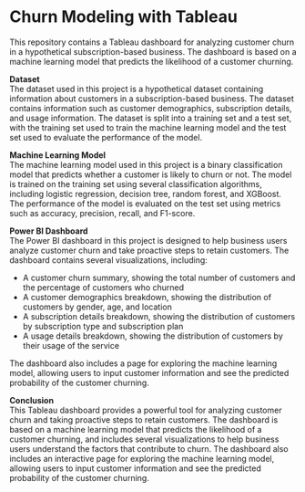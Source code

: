 # Churn Modeling with Tableau
This repository contains a Tableau dashboard for analyzing customer churn in a hypothetical subscription-based business. The dashboard is based on a machine learning model that predicts the likelihood of a customer churning.

**Dataset**   <br>
The dataset used in this project is a hypothetical dataset containing information about customers in a subscription-based business. The dataset contains information such as customer demographics, subscription details, and usage information. The dataset is split into a training set and a test set, with the training set used to train the machine learning model and the test set used to evaluate the performance of the model.

**Machine Learning Model**   <br>
The machine learning model used in this project is a binary classification model that predicts whether a customer is likely to churn or not. The model is trained on the training set using several classification algorithms, including logistic regression, decision tree, random forest, and XGBoost. The performance of the model is evaluated on the test set using metrics such as accuracy, precision, recall, and F1-score.

**Power BI Dashboard**   <br>
The Power BI dashboard in this project is designed to help business users analyze customer churn and take proactive steps to retain customers. The dashboard contains several visualizations, including:

- A customer churn summary, showing the total number of customers and the percentage of customers who churned
- A customer demographics breakdown, showing the distribution of customers by gender, age, and location
- A subscription details breakdown, showing the distribution of customers by subscription type and subscription plan
- A usage details breakdown, showing the distribution of customers by their usage of the service

The dashboard also includes a page for exploring the machine learning model, allowing users to input customer information and see the predicted probability of the customer churning.

**Conclusion**   <br>
This Tableau dashboard provides a powerful tool for analyzing customer churn and taking proactive steps to retain customers. The dashboard is based on a machine learning model that predicts the likelihood of a customer churning, and includes several visualizations to help business users understand the factors that contribute to churn. The dashboard also includes an interactive page for exploring the machine learning model, allowing users to input customer information and see the predicted probability of the customer churning.
